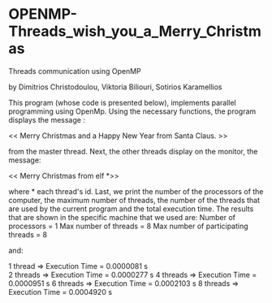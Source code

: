 # OPENMP-Threads_wish_you_a_Merry_Christmas
 
Threads communication using OpenMP

by Dimitrios Christodoulou, Viktoria Biliouri, Sotirios Karamellios



This program (whose code is presented below), implements parallel programming using OpenMp. Using the necessary functions, the program displays the message :

<< Merry Christmas  and a Happy New Year from Santa Claus. >>

from the master thread. Next, the other threads display on the monitor, the message:

<< Merry Christmas from elf  *>>

where * each thread's id.
Last, we print the number of the processors of the computer, the maximum number of threads,  the number of the threads that are used by the current program and the total execution time.
The results that are shown in the specific machine that we used are:
Number of processors = 1
Max number of threads = 8
Max number of participating threads = 8

and:

1 thread => Execution Time = 0.0000081 s          
2 threads => Execution Time = 0.0000277 s
4 threads => Execution Time = 0.0000951 s
6 threads => Execution Time = 0.0002103 s
8 threads => Execution Time = 0.0004920 s
